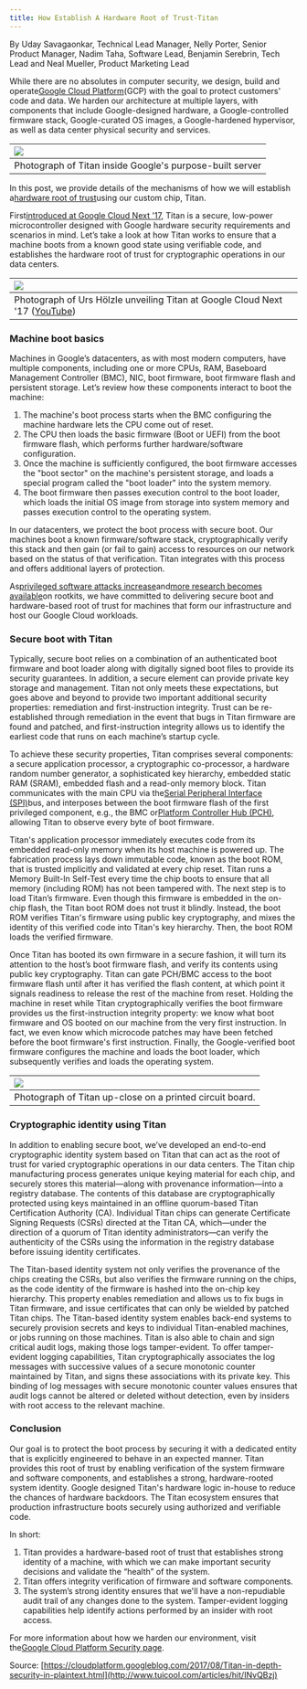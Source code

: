 ```yaml
---
title: How Establish A Hardware Root of Trust-Titan
---
```


By Uday Savagaonkar, Technical Lead Manager, Nelly Porter, Senior Product Manager, Nadim Taha, Software Lead, Benjamin Serebrin, Tech Lead and Neal Mueller, Product Marketing Lead

While there are no absolutes in computer security, we design, build and operate[Google Cloud Platform](https://cloud.google.com/)\(GCP\) with the goal to protect customers' code and data. We harden our architecture at multiple layers, with components that include Google-designed hardware, a Google-controlled firmware stack, Google-curated OS images, a Google-hardened hypervisor, as well as data center physical security and services.

| ![](http://img0.tuicool.com/Jb2IFrn.png!web) |
| :--- |
| Photograph of Titan inside Google's purpose-built server |

In this post, we provide details of the mechanisms of how we will establish a[hardware root of trust](https://cloud.google.com/security/security-design/#secure_boot_stack_and_machine_identity)using our custom chip, Titan.

First[introduced at Google Cloud Next '17](https://www.blog.google/topics/google-cloud/bolstering-security-across-google-cloud/), Titan is a secure, low-power microcontroller designed with Google hardware security requirements and scenarios in mind. Let’s take a look at how Titan works to ensure that a machine boots from a known good state using verifiable code, and establishes the hardware root of trust for cryptographic operations in our data centers.

| ![](http://img0.tuicool.com/jMniEzj.png!web) |
| :--- |
| Photograph of Urs Hölzle unveiling Titan at Google Cloud Next '17 \([YouTube](https://youtu.be/kwnWfHq2EfQ?t=31m27s)\) |

### Machine boot basics 

Machines in Google’s datacenters, as with most modern computers, have multiple components, including one or more CPUs, RAM, Baseboard Management Controller \(BMC\), NIC, boot firmware, boot firmware flash and persistent storage. Let’s review how these components interact to boot the machine:

1. The machine's boot process starts when the BMC configuring the machine hardware lets the CPU come out of reset. 
2. The CPU then loads the basic firmware \(Boot or UEFI\) from the boot firmware flash, which performs further hardware/software configuration. 
3. Once the machine is sufficiently configured, the boot firmware accesses the "boot sector" on the machine's persistent storage, and loads a special program called the "boot loader" into the system memory. 
4. The boot firmware then passes execution control to the boot loader, which loads the initial OS image from storage into system memory and passes execution control to the operating system. 

In our datacenters, we protect the boot process with secure boot. Our machines boot a known firmware/software stack, cryptographically verify this stack and then gain \(or fail to gain\) access to resources on our network based on the status of that verification. Titan integrates with this process and offers additional layers of protection.

As[privileged software attacks increase](https://www.blackhat.com/us-17/briefings/schedule/index.html#fractured-backbone-breaking-modern-os-defenses-with-firmware-attacks-7609)and[more research becomes available](https://www.blackhat.com/us-17/briefings/schedule/#firmware-is-the-new-black---analyzing-past-three-years-of-biosuefi-security-vulnerabilities-6924)on rootkits, we have committed to delivering secure boot and hardware-based root of trust for machines that form our infrastructure and host our Google Cloud workloads.

### Secure boot with Titan

Typically, secure boot relies on a combination of an authenticated boot firmware and boot loader along with digitally signed boot files to provide its security guarantees. In addition, a secure element can provide private key storage and management. Titan not only meets these expectations, but goes above and beyond to provide two important additional security properties: remediation and first-instruction integrity. Trust can be re-established through remediation in the event that bugs in Titan firmware are found and patched, and first-instruction integrity allows us to identify the earliest code that runs on each machine’s startup cycle.

To achieve these security properties, Titan comprises several components: a secure application processor, a cryptographic co-processor, a hardware random number generator, a sophisticated key hierarchy, embedded static RAM \(SRAM\), embedded flash and a read-only memory block. Titan communicates with the main CPU via the[Serial Peripheral Interface \(SPI\)](https://en.wikipedia.org/wiki/Serial_Peripheral_Interface_Bus)bus, and interposes between the boot firmware flash of the first privileged component, e.g., the BMC or[Platform Controller Hub \(PCH\)](https://en.wikipedia.org/wiki/Platform_Controller_Hub), allowing Titan to observe every byte of boot firmware.

Titan's application processor immediately executes code from its embedded read-only memory when its host machine is powered up. The fabrication process lays down immutable code, known as the boot ROM, that is trusted implicitly and validated at every chip reset. Titan runs a Memory Built-In Self-Test every time the chip boots to ensure that all memory \(including ROM\) has not been tampered with. The next step is to load Titan’s firmware. Even though this firmware is embedded in the on-chip flash, the Titan boot ROM does not trust it blindly. Instead, the boot ROM verifies Titan's firmware using public key cryptography, and mixes the identity of this verified code into Titan's key hierarchy. Then, the boot ROM loads the verified firmware.

Once Titan has booted its own firmware in a secure fashion, it will turn its attention to the host’s boot firmware flash, and verify its contents using public key cryptography. Titan can gate PCH/BMC access to the boot firmware flash until after it has verified the flash content, at which point it signals readiness to release the rest of the machine from reset. Holding the machine in reset while Titan cryptographically verifies the boot firmware provides us the first-instruction integrity property: we know what boot firmware and OS booted on our machine from the very first instruction. In fact, we even know which microcode patches may have been fetched before the boot firmware's first instruction. Finally, the Google-verified boot firmware configures the machine and loads the boot loader, which subsequently verifies and loads the operating system.

| ![](http://img2.tuicool.com/VrieIjB.png!web) |
| :--- |
| Photograph of Titan up-close on a printed circuit board. |

### Cryptographic identity using Titan

In addition to enabling secure boot, we’ve developed an end-to-end cryptographic identity system based on Titan that can act as the root of trust for varied cryptographic operations in our data centers. The Titan chip manufacturing process generates unique keying material for each chip, and securely stores this material—along with provenance information—into a registry database. The contents of this database are cryptographically protected using keys maintained in an offline quorum-based Titan Certification Authority \(CA\). Individual Titan chips can generate Certificate Signing Requests \(CSRs\) directed at the Titan CA, which—under the direction of a quorum of Titan identity administrators—can verify the authenticity of the CSRs using the information in the registry database before issuing identity certificates.

The Titan-based identity system not only verifies the provenance of the chips creating the CSRs, but also verifies the firmware running on the chips, as the code identity of the firmware is hashed into the on-chip key hierarchy. This property enables remediation and allows us to fix bugs in Titan firmware, and issue certificates that can only be wielded by patched Titan chips. The Titan-based identity system enables back-end systems to securely provision secrets and keys to individual Titan-enabled machines, or jobs running on those machines. Titan is also able to chain and sign critical audit logs, making those logs tamper-evident. To offer tamper-evident logging capabilities, Titan cryptographically associates the log messages with successive values of a secure monotonic counter maintained by Titan, and signs these associations with its private key. This binding of log messages with secure monotonic counter values ensures that audit logs cannot be altered or deleted without detection, even by insiders with root access to the relevant machine.

### Conclusion

Our goal is to protect the boot process by securing it with a dedicated entity that is explicitly engineered to behave in an expected manner. Titan provides this root of trust by enabling verification of the system firmware and software components, and establishes a strong, hardware-rooted system identity. Google designed Titan's hardware logic in-house to reduce the chances of hardware backdoors. The Titan ecosystem ensures that production infrastructure boots securely using authorized and verifiable code.

In short:

1. Titan provides a hardware-based root of trust that establishes strong identity of a machine, with which we can make important security decisions and validate the “health” of the system. 
2. Titan offers integrity verification of firmware and software components. 
3. The system’s strong identity ensures that we'll have a non-repudiable audit trail of any changes done to the system. Tamper-evident logging capabilities help identify actions performed by an insider with root access. 

For more information about how we harden our environment, visit the[Google Cloud Platform Security page](https://cloud.google.com/security/).



Source: [https://cloudplatform.googleblog.com/2017/08/Titan-in-depth-security-in-plaintext.html](http://www.tuicool.com/articles/hit/INvQBzj)

